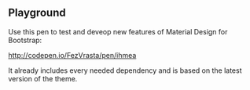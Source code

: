 ## Playground

Use this pen to test and deveop new features of Material Design for Bootstrap:

http://codepen.io/FezVrasta/pen/ihmea

It already includes every needed dependency and is based on the latest version of the theme.
